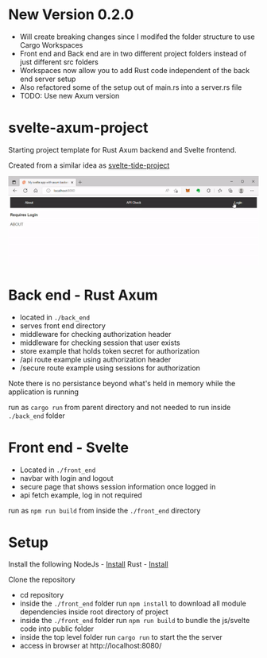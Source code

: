# New Version 0.2.0

- Will create breaking changes since I modifed the folder structure to use Cargo Workspaces
- Front end and Back end are in two different project folders instead of just different src folders
- Workspaces now allow you to add Rust code independent of the back end server setup
- Also refactored some of the setup out of main.rs into a server.rs file
- TODO: Use new Axum version


# svelte-axum-project

Starting project template for Rust Axum backend and Svelte frontend.

Created from a similar idea as [svelte-tide-project](https://github.com/jbertovic/svelte-tide-project)

![](capture_localhost.gif)

# Back end - Rust Axum
- located in `./back_end`
- serves front end directory
- middleware for checking authorization header
- middleware for checking session that user exists
- store example that holds token secret for authorization
- /api route example using authorization header
- /secure route example using sessions for authorization

Note there is no persistance beyond what's held in memory while the application is running

run as `cargo run` from parent directory and not needed to run inside `./back_end` folder

# Front end - Svelte
- Located in `./front_end`
- navbar with login and logout
- secure page that shows session information once logged in
- api fetch example, log in not required

run as `npm run build` from inside the `./front_end` directory

# Setup

Install the following
NodeJs - [Install](https://nodejs.org/en/download/)
Rust  - [Install](https://www.rust-lang.org/tools/install)

Clone the repository
- cd repository
- inside the `./front_end` folder run `npm install` to download all module dependencies inside root directory of project
- inside the `./front_end` folder run `npm run build` to bundle the js/svelte code into public folder
- inside the top level folder run `cargo run` to start the the server
- access in browser at http://localhost:8080/